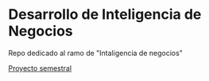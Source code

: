 # Desarrollo de Inteligencia de Negocios

Repo dedicado al ramo de "Intaligencia de negocios" 

[Proyecto semestral](./ProjetSemBicicletas/README.md "BikeZ")